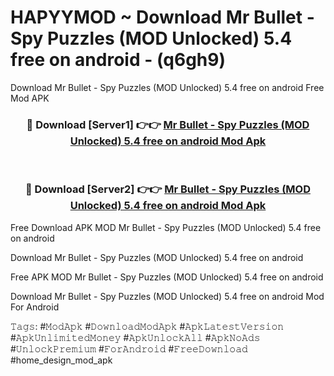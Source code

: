 # HAPYYMOD ~ Download Mr Bullet - Spy Puzzles (MOD Unlocked) 5.4 free on android - (q6gh9)
Download Mr Bullet - Spy Puzzles (MOD Unlocked) 5.4 free on android Free Mod APK

<div align="center">
<h3>🔴 Download [Server1] 👉👉 <a href="https://apk-comot.site?title=Mr_Bullet_-_Spy_Puzzles_(MOD_Unlocked)_5.4_free_on_android">Mr Bullet - Spy Puzzles (MOD Unlocked) 5.4 free on android Mod Apk</a></h3><br>

<h3>🔴 Download [Server2] 👉👉 <a href="https://apk-comot.site?title=Mr_Bullet_-_Spy_Puzzles_(MOD_Unlocked)_5.4_free_on_android">Mr Bullet - Spy Puzzles (MOD Unlocked) 5.4 free on android Mod Apk</a></h3>
</div>


Free Download APK MOD Mr Bullet - Spy Puzzles (MOD Unlocked) 5.4 free on android

Download Mr Bullet - Spy Puzzles (MOD Unlocked) 5.4 free on android 

Free APK MOD Mr Bullet - Spy Puzzles (MOD Unlocked) 5.4 free on android 

Download Mr Bullet - Spy Puzzles (MOD Unlocked) 5.4 free on android Mod For Android

𝚃𝚊𝚐𝚜: #𝙼𝚘𝚍𝙰𝚙𝚔 #𝙳𝚘𝚠𝚗𝚕𝚘𝚊𝚍𝙼𝚘𝚍𝙰𝚙𝚔 #𝙰𝚙𝚔𝙻𝚊𝚝𝚎𝚜𝚝𝚅𝚎𝚛𝚜𝚒𝚘𝚗 #𝙰𝚙𝚔𝚄𝚗𝚕𝚒𝚖𝚒𝚝𝚎𝚍𝙼𝚘𝚗𝚎𝚢 #𝙰𝚙𝚔𝚄𝚗𝚕𝚘𝚌𝚔𝙰𝚕𝚕 #𝙰𝚙𝚔𝙽𝚘𝙰𝚍𝚜 #𝚄𝚗𝚕𝚘𝚌𝚔𝙿𝚛𝚎𝚖𝚒𝚞𝚖 #𝙵𝚘𝚛𝙰𝚗𝚍𝚛𝚘𝚒𝚍 #𝙵𝚛𝚎𝚎𝙳𝚘𝚠𝚗𝚕𝚘𝚊𝚍 #home_design_mod_apk